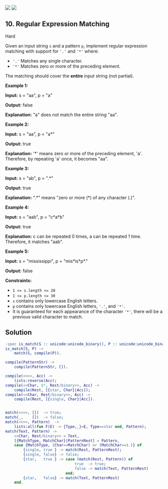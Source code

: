 [![](https://img.shields.io/github/stars/javadev/LeetCode-in-All?label=Stars&style=flat-square)](https://github.com/javadev/LeetCode-in-All)
[![](https://img.shields.io/github/forks/javadev/LeetCode-in-All?label=Fork%20me%20on%20GitHub%20&style=flat-square)](https://github.com/javadev/LeetCode-in-All/fork)

## 10\. Regular Expression Matching

Hard

Given an input string `s` and a pattern `p`, implement regular expression matching with support for `'.'` and `'*'` where:

*   `'.'` Matches any single character.
*   `'*'` Matches zero or more of the preceding element.

The matching should cover the **entire** input string (not partial).

**Example 1:**

**Input:** s = "aa", p = "a"

**Output:** false

**Explanation:** "a" does not match the entire string "aa". 

**Example 2:**

**Input:** s = "aa", p = "a\*"

**Output:** true

**Explanation:** '\*' means zero or more of the preceding element, 'a'. Therefore, by repeating 'a' once, it becomes "aa". 

**Example 3:**

**Input:** s = "ab", p = ".\*"

**Output:** true

**Explanation:** ".\*" means "zero or more (\*) of any character (.)". 

**Example 4:**

**Input:** s = "aab", p = "c\*a\*b"

**Output:** true

**Explanation:** c can be repeated 0 times, a can be repeated 1 time. Therefore, it matches "aab". 

**Example 5:**

**Input:** s = "mississippi", p = "mis\*is\*p\*."

**Output:** false 

**Constraints:**

*   `1 <= s.length <= 20`
*   `1 <= p.length <= 30`
*   `s` contains only lowercase English letters.
*   `p` contains only lowercase English letters, `'.'`, and `'*'`.
*   It is guaranteed for each appearance of the character `'*'`, there will be a previous valid character to match.

## Solution

```erlang
-spec is_match(S :: unicode:unicode_binary(), P :: unicode:unicode_binary()) -> boolean().
is_match(S, P) ->
    match(S, compile(P)).

compile(PatternStr) ->
    compile(PatternStr, []).

compile(<<>>, Acc) ->
    lists:reverse(Acc);
compile(<<Char, $*, Rest/binary>>, Acc) ->
    compile(Rest, [{star, Char}|Acc]);
compile(<<Char, Rest/binary>>, Acc) ->
    compile(Rest, [{single, Char}|Acc]).


match(<<>>, [])  -> true;
match(_,    [])  -> false;
match(<<>>, Pattern)  ->
    lists:all(fun F(E) -> {Type,_}=E, Type==star end, Pattern);
match(Text, Pattern) ->
    <<Char, Rest/binary>> = Text,
    [{MatchType, MatchChar}|PatternRest] = Pattern,
    case {MatchType, (Char==MatchChar) or (MatchChar==$.)} of
        {single, true } -> match(Rest, PatternRest);
        {single, false} -> false;
        {star,   true } -> case (match(Rest, Pattern)) of
                               true  -> true;
                               false -> match(Text, PatternRest)
                           end;
        {star,   false} -> match(Text, PatternRest)
    end.
```